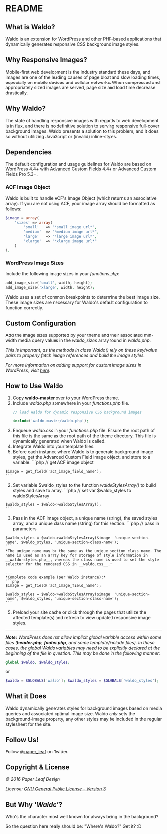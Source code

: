 # README #

## What is Waldo? ##
Waldo is an extension for WordPress and other PHP-based applications that dynamically generates responsive CSS background image styles.

## Why Responsive Images? ##
Mobile-first web development is the industry standard these days, and images are one of the leading causes of page bloat and slow loading times, especially on mobile devices and cellular networks. When compressed and appropriately sized images are served, page size and load time decrease drastically.

## Why Waldo? ##
The state of handling responsive images with regards to web development is in flux, and there is no definitive solution to serving responsive full-cover background images. Waldo presents a solution to this problem, and it does so without utilizing JavaScript or (invalid) inline-styles.

## Dependencies ##
The default configuration and usage guidelines for Waldo are based on WordPress 4.4+ with Advanced Custom Fields 4.4+ or Advanced Custom Fields Pro 5.3+.

### ACF Image Object ###
Waldo is built to handle ACF's Image Object (which returns an associative array). If you are not using ACF, your image array should be formatted as follows:
```php
$image = array(
    'sizes' => array(
        'small'   => "*small image url*",
        'medium'  => "*medium image url*",
        'large'   => "*large image url*",
        'xlarge'  => "*xlarge image url*"
    )
);
```

### WordPress Image Sizes ###

Include the following image sizes in your *functions.php*:
```php
add_image_size('small', width, height);
add_image_size('xlarge', width, height);
```
Waldo uses a set of common breakpoints to determine the best image size. These image sizes are necessary for Waldo's default configuration to function correctly.

## Custom Configuration ##
Add the image sizes supported by your theme and their associated min-width media query values in the *waldo\_sizes* array found in *waldo.php*.

*This is important, as the methods in class Waldo() rely on these key/value pairs to properly fetch image references and build the image styles.*

*For more information on adding support for custom image sizes in WordPress, visit [here](https://developer.wordpress.org/reference/functions/add_image_size/).*

## How to Use Waldo ##
1. Copy **waldo-master** over to your WordPress theme.
2. Include *waldo.php* somewhere in your *functions.php* file.
    ```php
    // load Waldo for dynamic responsive CSS background images

    include('waldo-master/waldo.php');
    ```
3. Enqueue *waldo.css* in your *functions.php* file. Ensure the root path of this file is the same as the root path of the theme directory. This file is dynamically generated when Waldo is called.
4. Integrate Waldo into your template files.
  1. Before each instance where Waldo is to generate background image styles, get the Advanced Custom Field image object, and store to a variable.
    ```php
    // get ACF image object

    $image = get_field('acf_image_field_name');
    ```
  2. Set variable $waldo_styles to the function *waldoStylesArray()* to build styles and save to array.
    ```php
    // set var $waldo_styles to waldoStylesArray

    $waldo_styles = $waldo->waldoStylesArray();
    ```
  3. Pass in the ACF image object, a unique name (string), the saved styles array, and a unique class name (string) for this section.
    ```php
    // pass in parameters

    $waldo_styles = $waldo->waldoStylesArray($image, 'unique-section-name', $waldo_styles, 'unique-section-class-name');
    ```
    *The unique name may be the same as the unique section class name. The name is used as an array key for storage of style information in __waldo-styles.php__, whereas the class name is used to set the style selector for the rendered CSS in __waldo.css__.*

    ---
    *Complete code example (per Waldo instance):*
    ```php
    $image = get_field('acf_image_field_name');

    $waldo_styles = $waldo->waldoStylesArray($image, 'unique-section-name', $waldo_styles, 'unique-section-class-name');
    ```
5. Preload your site cache or click through the pages that utilize the affected template(s) and refresh to view updated responsive image styles.

-----
*__Note:__ WordPress does not allow implicit global variable access within some files (__header.php__, __footer.php__, and some template/include files). In these cases, the global Waldo variables may need to be explicitly declared at the beginning of the file in question. This may be done in the following manner:*

```php
global $waldo, $waldo_styles;
```

or

```php
$waldo = $GLOBALS['waldo']; $waldo_styles = $GLOBALS['waldo_styles'];
```


## What it Does ##
Waldo dynamically generates styles for background images based on media queries and associated optimal image size. Waldo *only* sets the background-image property, any other styles may be included in the regular stylesheet for the site.

## Follow Us! ##
Follow [@paper_leaf](https://twitter.com/paper_leaf) on Twitter.

## Copyright & License ##
*© 2016 Paper Leaf Design*

*License: [GNU General Public License - Version 3](https://github.com/paper-leaf/waldo/blob/master/LICENSE.txt)*

## But Why *'Waldo'*? ##
Who's the character most well known for always being in the background?

So the question here really should be: "Where's Waldo?" Get it? :D
